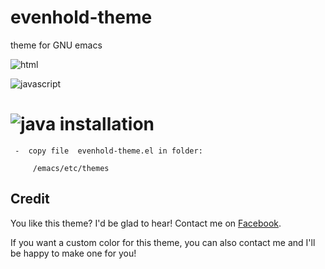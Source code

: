 evenhold-theme
==============

theme for GNU emacs


![html](https://lh6.googleusercontent.com/-jDW1jXY7ttg/U55mVI6h_zI/AAAAAAAAAZs/JNqkanl8824/w1117-h681-no/emacs+html5.JPG)

![javascript](https://lh5.googleusercontent.com/-A8L1tn7qg70/U55mUS9YfZI/AAAAAAAAAZ0/aOO73bCx868/w1117-h677-no/emacs+Javascript.JPG)

![java](https://lh3.googleusercontent.com/-2pPMblBB-WU/U55mUUcl0YI/AAAAAAAAAZk/8ocuS00Efwo/w1118-h677-no/emacs+Java+android.JPG)
installation
==============


   
     -  copy file  evenhold-theme.el in folder:
          
         /emacs/etc/themes


Credit
------------------------------------------------------------------------


You like this theme? I'd be glad to hear! Contact me on [Facebook](https://www.facebook.com/evenhold).

If you want a custom color for this theme, you can also contact me and I'll be happy to make one for you!

